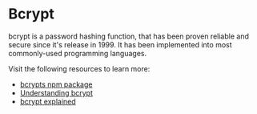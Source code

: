 # Bcrypt

bcrypt is a password hashing function, that has been proven reliable and secure since it's release in 1999. It has been implemented into most commonly-used programming languages.

Visit the following resources to learn more:

- [bcrypts npm package](https://www.npmjs.com/package/bcrypt)
- [Understanding bcrypt](https://auth0.com/blog/hashing-in-action-understanding-bcrypt/)
- [bcrypt explained](https://www.youtube.com/watch?v=O6cmuiTBZVs)
